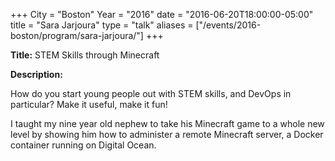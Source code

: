 +++
City = "Boston"
Year = "2016"
date = "2016-06-20T18:00:00-05:00"
title = "Sara Jarjoura"
type = "talk"
aliases = ["/events/2016-boston/program/sara-jarjoura/"]
+++

<div class="span-15  ">
  <div class="span-15  last ">
  <p><strong>Title:</strong>
  STEM Skills through Minecraft
  </p>

  <p><strong>Description:</strong></p>

  <p>
  How do you start young people out with STEM skills, and DevOps in particular?  Make it useful, make it fun!

I taught my nine year old nephew to take his Minecraft game to a whole new level by showing him how to administer a remote Minecraft server, a Docker container running on Digital Ocean.  
  </p>
  </div>
</div>
